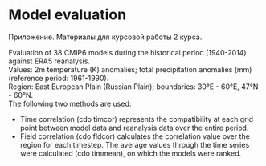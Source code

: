 # Model evaluation
Приложение. Материалы для курсовой работы 2 курса.

Evaluation of 38 CMIP6 models during the historical period (1940-2014) against ERA5 reanalysis.\
Values: 2m temperature (K) anomalies; total precipitation anomalies (mm) (reference period: 1961-1990).\
Region: East European Plain (Russian Plain); boundaries: 30°E - 60°E, 47°N - 60°N.\
The following two methods are used:
- Time correlation (cdo timcor) represents the compatibility at each grid point between model data and reanalysis data over the entire period.
- Field correlation (cdo fldcor) calculates the correlation value over the region for each timestep.
The average values through the time series were calculated (cdo timmean), on which the models were ranked.
